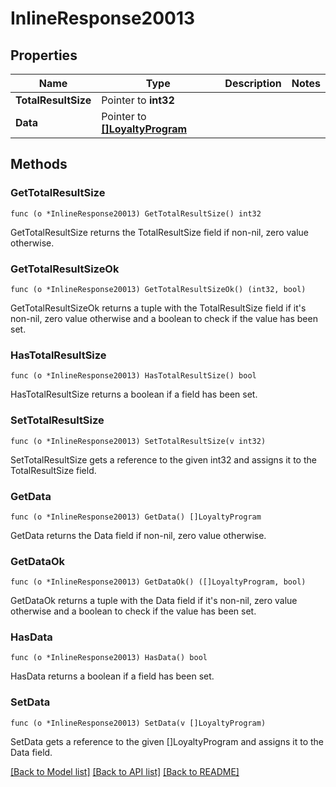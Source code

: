 # InlineResponse20013

## Properties

Name | Type | Description | Notes
------------ | ------------- | ------------- | -------------
**TotalResultSize** | Pointer to **int32** |  | 
**Data** | Pointer to [**[]LoyaltyProgram**](LoyaltyProgram.md) |  | 

## Methods

### GetTotalResultSize

`func (o *InlineResponse20013) GetTotalResultSize() int32`

GetTotalResultSize returns the TotalResultSize field if non-nil, zero value otherwise.

### GetTotalResultSizeOk

`func (o *InlineResponse20013) GetTotalResultSizeOk() (int32, bool)`

GetTotalResultSizeOk returns a tuple with the TotalResultSize field if it's non-nil, zero value otherwise
and a boolean to check if the value has been set.

### HasTotalResultSize

`func (o *InlineResponse20013) HasTotalResultSize() bool`

HasTotalResultSize returns a boolean if a field has been set.

### SetTotalResultSize

`func (o *InlineResponse20013) SetTotalResultSize(v int32)`

SetTotalResultSize gets a reference to the given int32 and assigns it to the TotalResultSize field.

### GetData

`func (o *InlineResponse20013) GetData() []LoyaltyProgram`

GetData returns the Data field if non-nil, zero value otherwise.

### GetDataOk

`func (o *InlineResponse20013) GetDataOk() ([]LoyaltyProgram, bool)`

GetDataOk returns a tuple with the Data field if it's non-nil, zero value otherwise
and a boolean to check if the value has been set.

### HasData

`func (o *InlineResponse20013) HasData() bool`

HasData returns a boolean if a field has been set.

### SetData

`func (o *InlineResponse20013) SetData(v []LoyaltyProgram)`

SetData gets a reference to the given []LoyaltyProgram and assigns it to the Data field.


[[Back to Model list]](../README.md#documentation-for-models) [[Back to API list]](../README.md#documentation-for-api-endpoints) [[Back to README]](../README.md)



